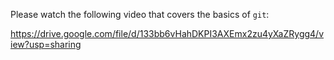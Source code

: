 Please watch the following video that covers the basics of `git`:

https://drive.google.com/file/d/133bb6vHahDKPI3AXEmx2zu4yXaZRygg4/view?usp=sharing
